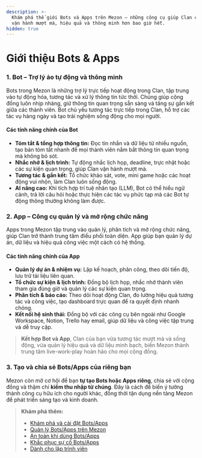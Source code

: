 ```yaml
---
description: >-
  Khám phá thế giới Bots và Apps trên Mezon – những công cụ giúp Clan của bạn
  vận hành mượt mà, hiệu quả và thông minh hơn bao giờ hết.
hidden: true
---
```


# Giới thiệu Bots & Apps

### 1. **Bot – Trợ lý ảo tự động và thông minh**

Bots trong Mezon là những trợ lý trực tiếp hoạt động trong Clan, tập trung vào tự động hóa, tương tác và xử lý thông tin tức thời. Chúng giúp cộng đồng luôn nhịp nhàng, giữ thông tin quan trọng sẵn sàng và tăng sự gắn kết giữa các thành viên. Bot chủ yếu tương tác trực tiếp trong Clan, hỗ trợ các tác vụ hàng ngày và tạo trải nghiệm sống động cho mọi người.

#### **Các tính năng chính của Bot**

* **Tóm tắt & tổng hợp thông tin:** Đọc tin nhắn và dữ liệu từ nhiều nguồn, tạo bản tóm tắt nhanh để mọi thành viên nắm bắt thông tin quan trọng mà không bỏ sót.
* **Nhắc nhở & lịch trình:** Tự động nhắc lịch họp, deadline, trực nhật hoặc các sự kiện quan trọng, giúp Clan vận hành mượt mà.
* **Tương tác & gắn kết:** Tổ chức khảo sát, vote, mini game hoặc các hoạt động vui nhộn, làm Clan luôn sống động.
* **AI nâng cao:** Khi tích hợp trí tuệ nhân tạo (LLM), Bot có thể hiểu ngữ cảnh, trả lời câu hỏi hoặc thực hiện các tác vụ phức tạp mà các Bot tự động thông thường không làm được.

### **2. App – Công cụ quản lý và mở rộng chức năng**

Apps trong Mezon tập trung vào quản lý, phân tích và mở rộng chức năng, giúp Clan trở thành trung tâm điều phối toàn diện. App giúp bạn quản lý dự án, dữ liệu và hiệu quả công việc một cách có hệ thống.

#### **Các tính năng chính của App**

* **Quản lý dự án & nhiệm vụ:** Lập kế hoạch, phân công, theo dõi tiến độ, lưu trữ tài liệu liên quan.
* **Tổ chức sự kiện & lịch trình:** Đồng bộ lịch họp, nhắc nhở thành viên tham gia đúng giờ và quản lý các sự kiện quan trọng.
* **Phân tích & báo cáo:** Theo dõi hoạt động Clan, đo lường hiệu quả tương tác và công việc, tạo dashboard trực quan để ra quyết định nhanh chóng.
* **Kết nối hệ sinh thái:** Đồng bộ với các công cụ bên ngoài như Google Workspace, Notion, Trello hay email, giúp dữ liệu và công việc tập trung và dễ truy cập.

> **Kết hợp Bot và App**, Clan của bạn vừa tương tác mượt mà và sống động, vừa quản lý hiệu quả và dữ liệu minh bạch, biến Mezon thành trung tâm live-work-play hoàn hảo cho mọi cộng đồng.

### **3. Tạo và chia sẻ Bots/Apps của riêng bạn**

Mezon còn mở cơ hội để bạn **tự tạo Bots hoặc Apps riêng**, chia sẻ với cộng đồng và thậm chí **kiếm thu nhập từ chúng**. Đây là cách để biến ý tưởng thành công cụ hữu ích cho người khác, đồng thời tận dụng nền tảng Mezon để phát triển sáng tạo và kinh doanh.

> **Khám phá thêm:**
>
> * [Khám phá và cài đặt Bots/Apps](kham-pha-va-cai-dat-bots-apps.md)
> * [Quản lý Bots/Apps trên Mezon](quan-ly-bots-and-apps.md)
> * [An toàn khi dùng Bots/Apps](an-toan-khi-dung-bots-apps.md)
> * [Khắc phục sự cố Bots/Apps](khac-phuc-su-co-bots-apps.md)
> * [Dành cho lập trình viên](danh-cho-lap-trinh-vien.md)
